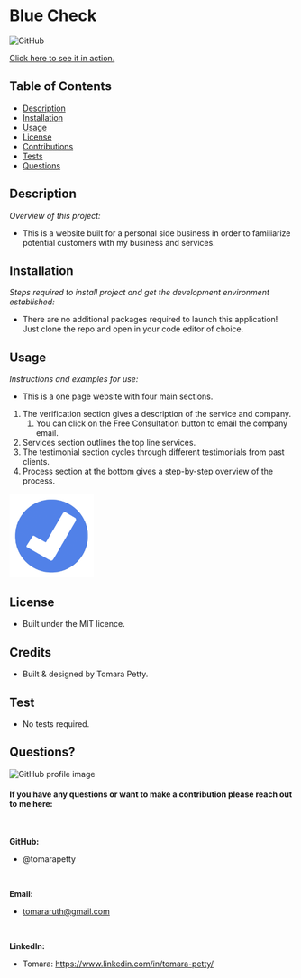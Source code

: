 # Blue Check
  
![GitHub](https://img.shields.io/badge/license-MIT-green)

<a href="https://bluecheckverify.com/">Click here to see it in action.</a>

## Table of Contents
* [Description](#description)
* [Installation](#installation)
* [Usage](#usage)
* [License](#license)
* [Contributions](#contributions)
* [Tests](#tests)
* [Questions](#questions)

## Description 
*Overview of this project:* 
* This is a website built for a personal side business in order to familiarize potential customers with my business and services. 

## Installation
*Steps required to install project and get the development environment established:*
* There are no additional packages required to launch this application! Just clone the repo and open in your code editor of choice. 

## Usage
*Instructions and examples for use:* 
* This is a one page website with four main sections.  
1. The verification section gives a description of the service and company. 
    1. You can click on the Free Consultation button to email the company email. 
2. Services section outlines the top line services. 
3. The testimonial section cycles through different testimonials from past clients.
4. Process section at the bottom gives a step-by-step overview of the process.

<p float="left">
<img src="./images/bluechecklogo.png" width="150">

## License 
* Built under the MIT licence.

## Credits
* Built & designed by Tomara Petty.

## Test
* No tests required. 

## Questions?
<p float="left">
<img src="https://avatars0.githubusercontent.com/u/65513543?s=460&u=20bf726727263d5c2cb42b357ae261aff2a38e6e&v=4" alt="GitHub profile image" width="150">
<br>

#### If you have any questions or want to make a contribution please reach out to me here:
<br>

**GitHub:** 
* @tomarapetty 
 <br>

**Email:** 
* tomararuth@gmail.com 
<br>

**LinkedIn:** 
* Tomara: https://www.linkedin.com/in/tomara-petty/ 


